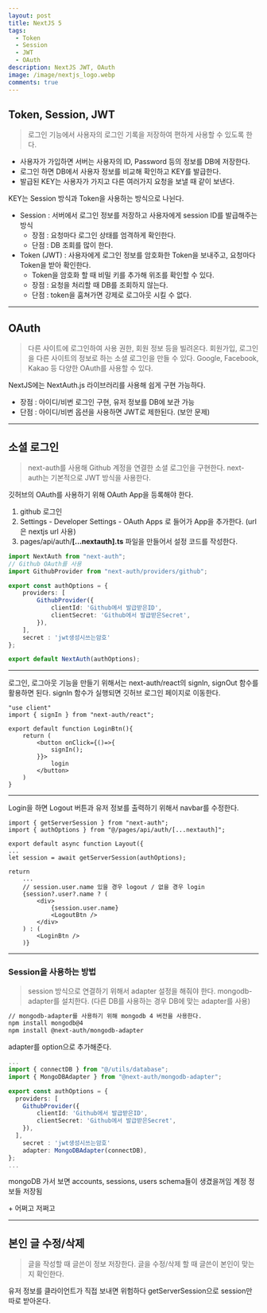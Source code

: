 ```yaml
---
layout: post
title: NextJS 5
tags:
  - Token
  - Session
  - JWT
  - OAuth
description: NextJS JWT, OAuth
image: /image/nextjs_logo.webp
comments: true
---
```


## Token, Session, JWT

> 로그인 기능에서 사용자의 로그인 기록을 저장하여 편하게 사용할 수 있도록 한다.

- 사용자가 가입하면 서버는 사용자의 ID, Password 등의 정보를 DB에 저장한다.
- 로그인 하면 DB에서 사용자 정보를 비교해 확인하고 KEY를 발급한다.
- 발급된 KEY는 사용자가 가지고 다른 여러가지 요청을 보낼 때 같이 보낸다.


KEY는 Session 방식과 Token을 사용하는 방식으로 나뉜다.
- Session : 서버에서 로그인 정보를 저장하고 사용자에게 session ID를 발급해주는 방식
	- 장점 : 요청마다 로그인 상태를 엄격하게 확인한다.
	- 단점 : DB 조회를 많이 한다.
- Token (JWT) : 사용자에게 로그인 정보를 암호화한 Token을 보내주고, 요청마다 Token을 받아 확인한다.
	- Token을 암호화 할 때 비밀 키를 추가해 위조를 확인할 수 있다.
	- 장점 : 요청을 처리할 때 DB를 조회하지 않는다.
	- 단점 : token을 훔쳐가면 강제로 로그아웃 시킬 수 없다.

---

## OAuth

> 다른 사이트에 로그인하여 사용 권한, 회원 정보 등을 빌려온다.
> 회원가입, 로그인을 다른 사이트의 정보로 하는 소셜 로그인을 만들 수 있다.
> Google, Facebook, Kakao 등 다양한 OAuth를 사용할 수 있다.

NextJS에는 NextAuth.js 라이브러리를 사용해 쉽게 구현 가능하다.
- 장점 : 아이디/비번 로그인 구현, 유저 정보를 DB에 보관 가능
- 단점 : 아이디/비번 옵션을 사용하면 JWT로 제한된다. (보안 문제)

---

## 소셜 로그인

> next-auth를 사용해 Github 계정을 연결한 소셜 로그인을 구현한다.
> next-auth는 기본적으로 JWT 방식을 사용한다.

깃허브의 OAuth를 사용하기 위해 OAuth App을 등록해야 한다.

1. github 로그인
2. Settings - Developer Settings - OAuth Apps 로 들어가  App을 추가한다. (url은 nextjs url 사용)
3. pages/api/auth/**\[...nextauth].ts** 파일을 만들어서 설정 코드를 작성한다.


```ts title:"[...nextauth].ts"
import NextAuth from "next-auth";
// Github OAuth를 사용
import GithubProvider from "next-auth/providers/github";

export const authOptions = {
	providers: [
		GithubProvider({  
			clientId: 'Github에서 발급받은ID', 
			clientSecret: 'Github에서 발급받은Secret',
		}),
	],
	secret : 'jwt생성시쓰는암호'
};

export default NextAuth(authOptions);
```

---

로그인, 로그아웃 기능을 만들기 위해서는 next-auth/react의 signIn, signOut 함수를 활용하면 된다.
signIn 함수가 실행되면 깃허브 로그인 페이지로 이동한다.

```tsx title:"login/logout"
"use client"
import { signIn } from "next-auth/react";

export default function LoginBtn(){
	return (
		<button onClick={()=>{
			signIn();
		}}>
			login
		</button>
	)
}
```

---

Login을 하면 Logout 버튼과 유저 정보를 출력하기 위해서 navbar를 수정한다.

```tsx title:"layout.tsx"
import { getServerSession } from "next-auth";
import { authOptions } from "@/pages/api/auth/[...nextauth]";

export default async function Layout({
...
let session = await getServerSession(authOptions);

return
	...          
	// session.user.name 있을 경우 logout / 없을 경우 login
	{session?.user?.name ? (
		<div>
			{session.user.name}
			<LogoutBtn />
		</div>
	) : (
		<LoginBtn />
	)}
```



---

### Session을 사용하는 방법

> session 방식으로 연결하기 위해서 adapter 설정을 해줘야 한다.
> mongodb-adapter를 설치한다. (다른 DB를 사용하는 경우 DB에 맞는 adapter를 사용)

```bash title:"install"
// mongodb-adapter를 사용하기 위해 mongodb 4 버전을 사용한다.
npm install mongodb@4
npm install @next-auth/mongodb-adapter
```

adapter를 option으로 추가해준다.

```ts title:"mongoDB adapter"
...
import { connectDB } from "@/utils/database";
import { MongoDBAdapter } from "@next-auth/mongodb-adapter";

export const authOptions = {
  providers: [
    GithubProvider({
		clientId: 'Github에서 발급받은ID', 
		clientSecret: 'Github에서 발급받은Secret',
    }),
  ],
	secret : 'jwt생성시쓰는암호'
	adapter: MongoDBAdapter(connectDB),
};
...
```

mongoDB 가서 보면 accounts, sessions, users  schema들이 생겼을꺼임
계정 정보들 저장됨

\+ 어쩌고 저쩌고 

---

## 본인 글 수정/삭제

> 글을 작성할 때 글쓴이 정보 저장한다.
> 글을 수정/삭제 할 때 글쓴이 본인이 맞는지 확인한다.

유저 정보를 클라이언트가 직접 보내면 위험하다
getServerSession으로 session만 따로 받아온다.
